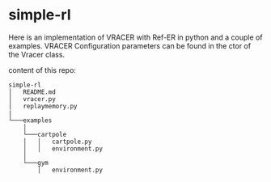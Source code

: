 # simple-rl
Here is an implementation of VRACER with Ref-ER in python and a couple of examples.
VRACER Configuration parameters can be found in the ctor of the Vracer class.

content of this repo:
```
simple-rl
│   README.md
│   vracer.py
│   replaymemory.py
|
└───examples
    │
    └───cartpole
    │   │   cartpole.py
    │   │   environment.py
    │
    └───gym
        │   environment.py

```
